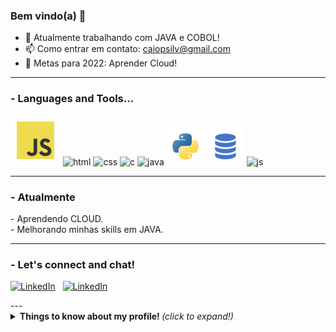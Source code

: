 ### Bem vindo(a)  👋



- 💬 Atualmente trabalhando com JAVA e COBOL!
- 📫 Como entrar em contato: caiopsilv@gmail.com
- 🔭 Metas para 2022: Aprender Cloud!
---

### - Languages and Tools... 

<p align="left">

  <!-- For more icons please follow  https://github.com/MikeCodesDotNET/ColoredBadges -->
  
  
  <img src="https://raw.githubusercontent.com/github/explore/80688e429a7d4ef2fca1e82350fe8e3517d3494d/topics/javascript/javascript.png" alt="js" width="60" height="60" style="padding:10px;"/>
  <img src="https://devicons.github.io/devicon/devicon.git/icons/html5/html5-plain.svg" alt="html" width="60" height="60"/>
  <img src="https://devicons.github.io/devicon/devicon.git/icons/css3/css3-plain.svg" alt="css" width="60" height="60"/>
  <img src="https://devicons.github.io/devicon/devicon.git/icons/c/c-plain.svg" alt="c" width="60" height="60"/>
  <img src="https://devicons.github.io/devicon/devicon.git/icons/java/java-plain.svg" alt="java" width="60" height="60"/>
  <img src="https://raw.githubusercontent.com/github/explore/80688e429a7d4ef2fca1e82350fe8e3517d3494d/topics/python/python.png" alt="python" width="60" height="60"/>
  <img src="https://raw.githubusercontent.com/github/explore/80688e429a7d4ef2fca1e82350fe8e3517d3494d/topics/sql/sql.png" alt="sql" width="60" height="60"/>
  <img src="http://simpleicons.org/icons/visualstudiocode.svg" alt="js" width="40" height="40"/>
</p>

---

### - Atualmente 

<p align="left">
- Aprendendo CLOUD.<br>
- Melhorando minhas skills em JAVA.<br>  
  </p>

---
### - Let's connect and chat!



<p align="left">
  <a href="https://www.linkedin.com/in/caio-silva-5a9b21178/" target="_blank"><img src="http://simpleicons.org/icons/linkedin.svg"  width="60px" height="60px" padding="30px" alt="LinkedIn"></a> &nbsp
  <a href="https://api.whatsapp.com/send?phone=+11999883253" target="_blank"><img src="http://simpleicons.org/icons/whatsapp.svg" width="60px" height="60px" alt="LinkedIn"></a> 

</p>
---



<details>
  <summary> <b> Things to know about my profile! </b> <i>(click to expand!)</i> </summary>
  
![Caio's github stats](https://github-readme-stats.vercel.app/api?username=CaioSilva88&show_icons=true&theme=radical)

![Top Langs](https://github-readme-stats.vercel.app/api/top-langs/?username=CaioSilva88&layout=compact)
</details>






<!--
**CaioSilva88/CaioSilva88** is a ✨ _special_ ✨ repository because its `README.md` (this file) appears on your GitHub profile.

  https://devicons.github.io/devicon/devicon.git/icons/java/java-plain.svg
  <img src="https://github.com/MikeCodesDotNET/ColoredBadges/blob/master/png/dev/languages/html.png" alt="html" style="vertical-align:top; margin:4px">
  <img src="https://github.com/MikeCodesDotNET/ColoredBadges/blob/master/png/dev/languages/css3.png" alt="css" style="vertical-align:top; margin:4px">
  <img src="https://github.com/MikeCodesDotNET/ColoredBadges/blob/master/png/dev/languages/python.png" alt="python" style="vertical-align:top; margin:4px">
  <img src="https://github.com/Quadrified/Quadrified/blob/master/assets/svg/dev/languages/java.svg" alt="java" style="vertical-align:top; margin:4px">
  <img src="https://github.com/Quadrified/Quadrified/blob/master/assets/svg/dev/tools/visualstudio_code.svg" alt="vscode" style="vertical-align:top; margin:4px">
  <img src="https://github.com/MikeCodesDotNET/ColoredBadges/blob/master/png/dev/tools/jetbrains_pycharm.png" alt="pycharm" style="vertical-align:top; margin:4px">
  <img src="https://github.com/MikeCodesDotNET/ColoredBadges/blob/master/png/dev/tools/eclipse.png" alt="eclipse" style="vertical-align:top; margin:4px">


- 🔭 I’m 
- 🌱 I’m currently learning ...
- 👯 I’m looking to collaborate on ...
- 🤔 I’m looking for help with ...
- 💬 Ask me about ...
- 📫 How to reach me: ...
- 😄 Pronouns: ...
- ⚡ Fun fact: ...
--ava
